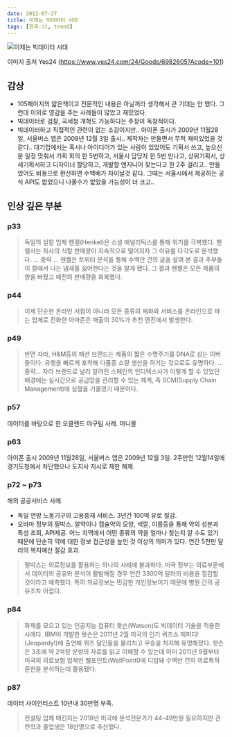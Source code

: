 ```yaml
---
date: 2012-07-27
title: 이제는 빅데이터 시대
tags: [한국-it, trend]
---
```


![이제는 빅데이터 시대](https://image.yes24.com/momo/TopCate183/MidCate07/18267879.jpg)

이미지 출처 Yes24 (<https://www.yes24.com/24/Goods/6982605?Acode=101>)

## 감상
- 105페이지의 얇은책이고 전문적인 내용은 아닐꺼라 생각해서 큰 기대는 안 했다. 그런데 이외로 영감을 주는 사례들이 많았고 재밌었다.
- 빅데이터로 검찰, 국세청 개혁도 가능하다는 주장이 독창적이다.
- 빅데이터하고 직접적인 관련이 없는 소감이지만.. 
아이폰 출시가 2009년 11월28일, 서울버스 앱은 2009년 12월 3일 출시.. 제작자는 만들면서 무척 재미있었을 것 같다..
대기업에서는 혹시나 아이디어가 있는 사람이 있었어도 기획서 쓰고, 높으신 분 일정 맞춰서 기획 회의 한 5번하고, 서울시 담당자 한 5번 만나고, 상위기획서, 상세기획서하고 디자이너 할당하고, 개발할 엔지니어 찾는다고 한 2주 걸리고.. 만들었어도 비용으로 환산하면 수백배가 차이날것 같다.
그때는 서울시에서 제공하는 공식 API도 없었으니 나올수가 없었을 가능성이 더 크고..


## 인상 깊은 부분

### p33
> 독일의 실칼 업체 헨켈(Henkel)은 소셜 애널리틱스를 통해 위기를 극복했다.
헨켈사는 자사의 식칼 판매량이 지속적으로 떨어지자 그 이유를 다각도로 분석했다. 
... 중략 ...
헨켈은 트위터 분석을 통해 수백만 건의 글을 살펴 본 결과 주부들이 칼에서 나는 냄새를 싫어한다는 것을 알게 됐다.
그 결과 헨켈은 모든 제품의 향을 바꿨고 예전의 판매량을 회복했다.

### p44
> 이제 단순한 온라인 서점이 아니라 모든 종류의 재화와 서비스를 온라인으로 파는 업체로 진화한 아마존은 매출의 30%가 추천 엔진에서 발생한다.

### p49
> 반면 자라, H&M등의 패션 브랜드는 제품의 짧은 수명주기를 DNA로 삼는 이버들이다. 
유행을 빠르게 포착해 다품종 소량 생산을 하기는 것으로도 유명하다.
... 중략...
자라 브랜드로 널리 알려진 스페인의 인디텍스사가 이렇게 할 수 있었던 배경에는 실시간으로 공급망을 관리할 수 있는 체계, 
즉 SCM(Supply Chain Management)에 심혈을 기울였기 때문이다.

### p57
데이터를 바탕으로 한 오클랜드 야구팀 사례. 머니몰

### p63
아이폰 출시 2009년 11월28일, 서울버스 앱은 2009년 12월 3일. 2주만인 12월14일에 경기도청에서 차단했으나 도지사 지시로 제한 해제.

### p72 ~ p73
해외 공공서비스 사례. 

- 독일 연방 노동기구의 고용중재 서비스. 3년간 100억 유로 절감.
- 오바마 정부의 필박스. 알약이나 캡슐약의 모양, 색깔, 이름등을 통해 약의 성분과 특성 조회, API제공.
어느 지역에서 어떤 종류의 약을 얼마나 찾는지 알 수도 있기 때문에 단순히 약에 대한 정보 접근성을 높인 것 이상의 의미가 있다.
연간 5천만 달러의 복지예산 절감 효과.

> 필박스는 의료정보를 활용하는 하나의 사례에 불과하다. 
미국 정부는 의료부문에서 데이터의 공유와 분석이 활발해질 경우 연간 3300억 달러의 비용을 절감할 것이라고 예측했다. 
특히 의료정보는 민감한 개인정보이기 때문에 병원 간의 공유조차 어렵다. 

### p84
> 화제를 모으고 있는 인공지능 컴퓨터 왓슨(Watson)도 빅데이터 기술을 적용한 사례다. 
IBM이 개발한 왓슨은 2011년 2월 미국의 인기 퀴즈쇼 제퍼디!(Jeopardy!)에 출연해 퀴즈 달인들을 물리치고 우승을 차지해 유명해졌다.
왓슨은 3초에 약 2억장 분량의 자료를 읽고 이해할 수 있는데 이미 2011년 9월부터 미국의 의료보험 업체인 웰포인트(WellPoint0에 디입돼 수백만 건의 의료특허 문헌을 분석하는데 활용됐다.

### p87
데이터 사이언티스트 10년내 30만명 부족.

> 컨설팅 업체 매킨지는 2018년 미국에 분석전문가가 44-49만원 필요하지만 관련학과 졸업생은 18만명으로 추산했다.


